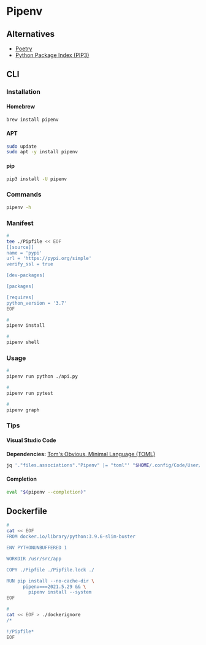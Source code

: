 # Pipenv

## Alternatives

- [Poetry](/poetry.md)
- [Python Package Index (PIP3)](/pip3.md)

## CLI

### Installation

#### Homebrew

```sh
brew install pipenv
```

#### APT

```sh
sudo update
sudo apt -y install pipenv
```

#### pip

```sh
pip3 install -U pipenv
```

### Commands

```sh
pipenv -h
```

### Manifest

```sh
#
tee ./Pipfile << EOF
[[source]]
name = 'pypi'
url = 'https://pypi.org/simple'
verify_ssl = true

[dev-packages]

[packages]

[requires]
python_version = '3.7'
EOF

#
pipenv install

#
pipenv shell
```

### Usage

```sh
#
pipenv run python ./api.py

#
pipenv run pytest

#
pipenv graph
```

### Tips

#### Visual Studio Code

**Dependencies:** [Tom's Obvious, Minimal Language (TOML)](/toml.md)

```sh
jq '."files.associations"."Pipenv" |= "toml"' "$HOME/.config/Code/User/settings.json" | sponge "$HOME/.config/Code/User/settings.json"
```

#### Completion

```sh
eval "$(pipenv --completion)"
```

## Dockerfile

```sh
#
cat << EOF
FROM docker.io/library/python:3.9.6-slim-buster

ENV PYTHONUNBUFFERED 1

WORKDIR /usr/src/app

COPY ./Pipfile ./Pipfile.lock ./

RUN pip install --no-cache-dir \
      pipenv===2021.5.29 && \
        pipenv install --system
EOF

#
cat << EOF > ./dockerignore
/*

!/Pipfile*
EOF
```

<!--
RUN apt-get update && \
    apt-get --no-install-recommends -y install \
      gcc=4:8.3.0-1 && \
    apt-get clean && \
    rm -rf /var/lib/apt/lists/*
-->

<!--
gcc
linux-libc-dev
libc6-dev
-->

<!--
DEBIAN_FRONTEND=noninteractive
-->
